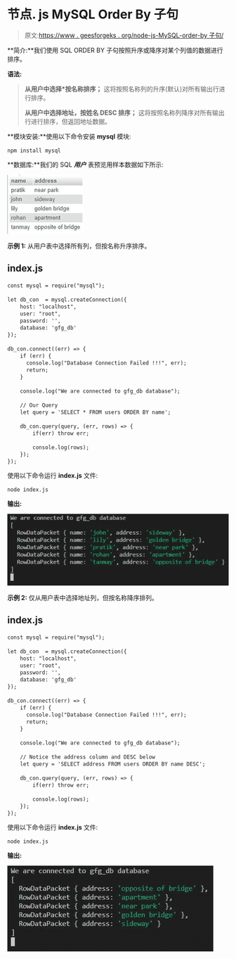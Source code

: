 # 节点. js MySQL Order By 子句

> 原文:[https://www . geesforgeks . org/node-js-MySQL-order-by 子句/](https://www.geeksforgeeks.org/node-js-mysql-order-by-clause/)

**简介:**我们使用 SQL ORDER BY 子句按照升序或降序对某个列值的数据进行排序。

**语法:**

> **从用户中选择*按名称排序；**
> 这将按照名称列的升序(默认)对所有输出行进行排序。
> 
> **从用户中选择地址，按姓名 DESC 排序；**
> 这将按照名称列降序对所有输出行进行排序，但返回地址数据。

**模块安装:**使用以下命令安装 **mysql** 模块:

```
npm install mysql
```

**数据库:**我们的 SQL ***用户*** 表预览用样本数据如下所示:

![](img/28feecb0c4162e890d06e991d575dcce.png)

**示例 1:** 从用户表中选择所有列，但按名称升序排序。

## index.js

```
const mysql = require("mysql");

let db_con  = mysql.createConnection({
    host: "localhost",
    user: "root",
    password: '',
    database: 'gfg_db'
});

db_con.connect((err) => {
    if (err) {
      console.log("Database Connection Failed !!!", err);
      return;
    }

    console.log("We are connected to gfg_db database");

    // Our Query
    let query = 'SELECT * FROM users ORDER BY name';

    db_con.query(query, (err, rows) => {
        if(err) throw err;

        console.log(rows);
    });
});
```

使用以下命令运行 **index.js** 文件:

```
node index.js
```

**输出:**

![](img/2e5870cdc4fd2f68d5be1e1c95bf5b51.png)

**示例 2:** 仅从用户表中选择地址列，但按名称降序排列。

## index.js

```
const mysql = require("mysql");

let db_con  = mysql.createConnection({
    host: "localhost",
    user: "root",
    password: '',
    database: 'gfg_db'
});

db_con.connect((err) => {
    if (err) {
      console.log("Database Connection Failed !!!", err);
      return;
    }

    console.log("We are connected to gfg_db database");

    // Notice the address column and DESC below
    let query = 'SELECT address FROM users ORDER BY name DESC';

    db_con.query(query, (err, rows) => {
        if(err) throw err;

        console.log(rows);
    });
});
```

使用以下命令运行 **index.js** 文件:

```
node index.js
```

**输出:**

![](img/04c49af932395a28ad258821937db9ee.png)